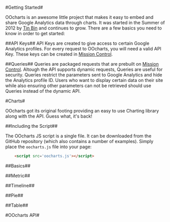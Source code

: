 #Getting Started#

OOcharts is an awesome little project that makes it easy to embed and share Google Analytics data through charts. It was started in the Summer of 2012 by [Tin Bin](http://tinb.in) and continues to grow. There are a few basics you need to know in order to get started:

##API Keys##
API Keys are created to give access to certain Google Analytics profiles. For every request to OOcharts, you will need a valid API Key. These keys can be created in [Mission Control](https://app.oocharts.com/key/list).

##Queries##
Queries are packaged requests that are prebuilt on [Mission Control](https://app.oocharts.com/query/list). Altough the API supports dynamic requests, Queries are useful for security. Queries restrict the parameters sent to Google Analytics and hide the Analytics profile ID. Users who want to display certain data on their site while also ensuring other parameters can not be retrieved should use Queries instead of the dynamic API.

#Charts#

OOcharts got its original footing providing an easy to use Charting library along with the API. Guess what, it's back!

##Including the Script##

The OOcharts JS script is a single file. It can be downloaded from the GitHub repository (which also contains a number of examples). Simply place the `oocharts.js` file into your page:

```html
	<script src='oocharts.js'></script>
```

##Basics##

##Metric##

##Timeline##

##Pie##

##Table##

#OOcharts API#
